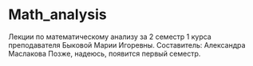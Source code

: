# Math_analysis

Лекции по математическому анализу за 2 семестр 1 курса преподавателя Быковой Марии Игоревны.
Составитель: Александра Маслакова
Позже, надеюсь, появится первый семестр.
